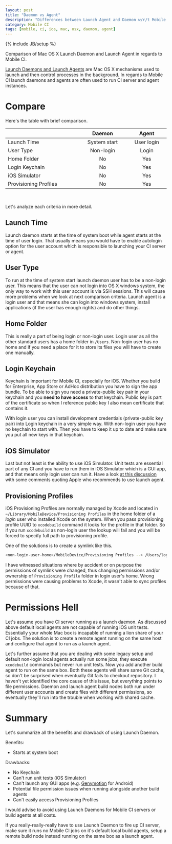```yaml
---
layout: post
title: "Daemon vs Agent"
description: "Differences between Launch Agent and Daemon w/r/t Mobile CI"
category: Mobile CI
tags: [mobile, ci, ios, mac, osx, daemon, agent]
---
```

{% include JB/setup %}

Comparison of Mac OS X Launch Daemon and Launch Agent in regards to Mobile CI.

<!--more-->

[Launch Daemons and Launch Agents](https://developer.apple.com/library/mac/documentation/MacOSX/Conceptual/BPSystemStartup/Chapters/CreatingLaunchdJobs.html) are Mac OS X mechanisms used to launch and then control processes in the background. In regards to Mobile CI launch daemons and agents are often used to run CI server and agent instances.

# Compare

Here's the table with brief comparison.

<style>
table:nth-of-type(1) {
    display:table;
    width:100%;
}
table:nth-of-type(1) th:nth-of-type(2) {
    width:30%;
}
</style>

|  | Daemon | Agent |
|---|:---:|:---:|
| Launch Time | System start | User login |
| User Type | Non-login | Login |
| Home Folder | No | Yes |
| Login Keychain | No | Yes |
| iOS Simulator | No | Yes |
| Provisioning Profiles | No | Yes |

<br/>

Let's analyze each criteria in more detail.

## Launch Time

Launch daemon starts at the time of system boot while agent starts at the time of user login. That usually means you would have to enable autologin option for the user account which is responsible to launching your CI server or agent.

## User Type

To run at the time of system start launch daemon user has to be a non-login user. This means that the user can not login into OS X windows system, the only way to work with this user account is via SSH sessions. This will cause more problems when we look at next comparison criteria. Launch agent is a login user and that means she can login into windows system, install applications (if the user has enough rights) and do other things.

## Home Folder

This is really a part of being login or non-login user. Login user as all the other standard users has a home folder in `/Users`. Non-login user has no home and if you need a place for it to store its files you will have to create one manually.

## Login Keychain

Keychain is important for Mobile CI, especially for iOS. Whether you build for Enterprise, App Store or AdHoc distribution you have to sign the app bundle. To be able to sign you need a private-public key pair in your keychain and you **need to have access** to that keychain. Public key is part of the certificate so when I reference public key I also mean certificate that contains it.

With login user you can install development credentials (private-public key pair) into Login keychain in a very simple way. With non-login user you have no keychain to start with. Then you have to keep it up to date and make sure you put all new keys in that keychain.

## iOS Simulator

Last but not least is the ability to use iOS Simulator. Unit tests are essential part of any CI and you have to run them in iOS Simulator which is a GUI app, and that means only login user can run it. Have a look [at this discussion](http://stackoverflow.com/questions/25380365/timeout-when-running-xcodebuild-tests-under-xcode-6-via-ssh) with some comments quoting Apple who recommends to use launch agent.

## Provisioning Profiles

iOS Provisioning Profiles are normally managed by Xcode and located in `~/Library/MobileDevice/Provisioning Profiles` in the home folder of a _login_ user who installed Xcode on the system. When you pass provisioning profile UUID to `xcodebuild` command it looks for the profile in that folder. So if you run `xcodebuild` as non-login user the lookup will fail and you will be forced to specify full path to provisioning profile.

One of the solutions is to create a symlink like this.

```bash
<non-login-user-home>/MobileDevice/Provisioning Profiles --> /Users/login-user/MobileDevice/Provisioning Profiles
```

I have witnessed situations where by accident or on purpose the permissions of symlink were changed, thus changing permissions and/or ownership of `Provisioning Profile` folder in login user's home. Wrong permissions were causing problems to Xcode, it wasn't able to sync profiles because of that.

# Permissions Hell

Let's assume you have CI server running as a launch daemon. As discussed above default local agents are not capable of running iOS unit tests. Essentially your whole Mac box is incapable of running a lion share of your CI jobs. The solution is to create a remote agent running on the same host and configure that agent to run as a launch agent.

Let's further assume that you are dealing with some legacy setup and default non-login local agents actually run some jobs, they execute `xcodebuild` commands but never run unit tests. Now you add another build agent to run on the same box. Both these agents will share same Git cache, so don't be surprised when eventually Git fails to checkout repository. I haven't yet identified the core cause of this issue, but everything points to file permissions. Daemon and launch agent build nodes both run under different user accounts and create files with different permissions, so eventually they'll run into the trouble when working with shared cache.

# Summary

Let's summarize all the benefits and drawback of using Launch Daemon.

Benefits:

- Starts at system boot

Drawbacks:

- No Keychain
- Can't run unit tests (iOS Simulator)
- Can't launch any GUI apps (e.g. [Genymotion](https://www.genymotion.com/) for Android)
- Potential file permission issues when running alongside another build agents
- Can't easily access Provisioning Profiles

I would advise to avoid using Launch Daemons for Mobile CI servers or build agents at all costs.

If you really-really-really have to use Launch Daemon to fire up CI server, make sure it runs no Mobile CI jobs on it's default local build agents, setup a remote build node instead running on the same box as a launch agent.
